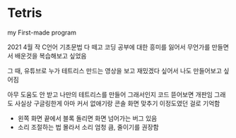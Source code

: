 # Tetris
my First-made program

2021 4월 작
C언어 기초문법 다 떼고 코딩 공부에 대한 흥미를 잃어서
무언가를 만들면서 배운것을 복습해보고 싶었음

그 때, 유튜브로 누가 테트리스 만드는 영상을 보고
재밌겠다 싶어서 나도 만들어보고 싶어짐

아무 도움도 안 받고 나만의 테트리스를 만들어 
그래서인지 코드 뜯어보면 개판임
그래도 사실상 구글링한게 아마 커서 없애기랑 콘솔 화면 맞추기 이정도였던 걸로 기억함

- 왼쪽 화면 끝에서 블록 돌리면 화면 넘어가는 버그 있음
- 소리 조절하는 법 몰라서 소리 엄청 큼, 줄이기를 권장함
